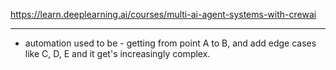 
<https://learn.deeplearning.ai/courses/multi-ai-agent-systems-with-crewai>

---

- automation used to be - getting from point A to B, and add edge cases like C, D, E and it get's increasingly complex.
